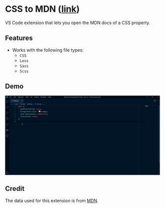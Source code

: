 # CSS to MDN ([link](https://marketplace.visualstudio.com/items?itemName=dzhavat.css-to-mdn))

VS Code extension that lets you open the MDN docs of a CSS property.

## Features

* Works with the following file types:
  * `CSS`
  * `Less`
  * `Sass`
  * `Scss`

## Demo

![demo](images/demo.gif)

## Credit

The data used for this extension is from [MDN](https://github.com/mdn/data).
